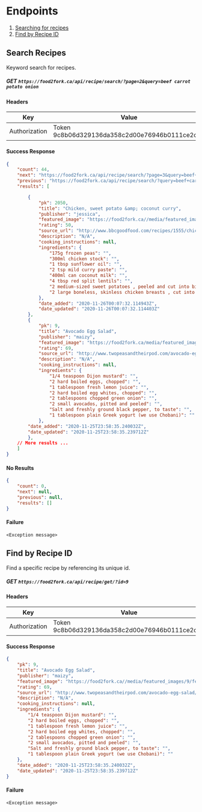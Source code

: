 # Endpoints
1. [Searching for recipes](#Search-Recipes)
1. [Find by Recipe ID](#Find-by-Recipe-ID)


## Search Recipes
Keyword search for recipes.

##### GET `https://food2fork.ca/api/recipe/search/?page=2&query=beef carrot potato onion`

#### Headers
| Key | Value |
|-----|-------|
| Authorization | Token 9c8b06d329136da358c2d00e76946b0111ce2c48|

#### Success Response
```json
{
    "count": 44,
    "next": "https://food2fork.ca/api/recipe/search/?page=3&query=beef+carrot+potato+onion",
    "previous": "https://food2fork.ca/api/recipe/search/?query=beef+carrot+potato+onion",
    "results": [

		{
			"pk": 2050,
			"title": "Chicken, sweet potato &amp; coconut curry",
			"publisher": "jessica",
			"featured_image": "https://food2fork.ca//media/featured_images/2050/featured_image.png",
			"rating": 50,
			"source_url": "http://www.bbcgoodfood.com/recipes/1555/chicken-sweet-potato-and-coconut-curry",
			"description": "N/A",
			"cooking_instructions": null,
			"ingredients": {
				"175g frozen peas": "",
				"300ml chicken stock": "",
				"1 tbsp sunflower oil": "",
				"2 tsp mild curry paste": "",
				"400ml can coconut milk": "",
				"4 tbsp red split lentils": "",
				"2 medium-sized sweet potatoes , peeled and cut into bite-size pieces": "",
				"2 large boneless, skinless chicken breasts , cut into bite-size pieces": ""
			},
			"date_added": "2020-11-26T00:07:32.114943Z",
			"date_updated": "2020-11-26T00:07:32.114403Z"
		},
		{
			"pk": 9,
			"title": "Avocado Egg Salad",
			"publisher": "maizy",
			"featured_image": "https://food2fork.ca/media/featured_images/9/featured_image.png",
			"rating": 69,
			"source_url": "http://www.twopeasandtheirpod.com/avocado-egg-salad/",
			"description": "N/A",
			"cooking_instructions": null,
			"ingredients": {
				"1/4 teaspoon Dijon mustard": "",
				"2 hard boiled eggs, chopped": "",
				"1 tablespoon fresh lemon juice": "",
				"2 hard boiled egg whites, chopped": "",
				"2 tablespoons chopped green onion": "",
				"2 small avocados, pitted and peeled": "",
				"Salt and freshly ground black pepper, to taste": "",
				"1 tablespoon plain Greek yogurt (we use Chobani)": ""
			},
		"date_added": "2020-11-25T23:58:35.240032Z",
		"date_updated": "2020-11-25T23:58:35.239712Z"
		},
    // More results ... 
	]
}
```

#### No Results
```json
{
    "count": 0,
    "next": null,
    "previous": null,
    "results": []
}
```

#### Failure
```
<Exception message>
```



## Find by Recipe ID
Find a specific recipe by referencing its unique id.


##### GET `https://food2fork.ca/api/recipe/get/?id=9`

#### Headers
| Key | Value |
|-----|-------|
| Authorization | Token 9c8b06d329136da358c2d00e76946b0111ce2c48|


#### Success Response
```json
{
    "pk": 9,
    "title": "Avocado Egg Salad",
    "publisher": "maizy",
    "featured_image": "https://food2fork.ca//media/featured_images/9/featured_image.png",
    "rating": 69,
    "source_url": "http://www.twopeasandtheirpod.com/avocado-egg-salad/",
    "description": "N/A",
    "cooking_instructions": null,
    "ingredients": {
        "1/4 teaspoon Dijon mustard": "",
        "2 hard boiled eggs, chopped": "",
        "1 tablespoon fresh lemon juice": "",
        "2 hard boiled egg whites, chopped": "",
        "2 tablespoons chopped green onion": "",
        "2 small avocados, pitted and peeled": "",
        "Salt and freshly ground black pepper, to taste": "",
        "1 tablespoon plain Greek yogurt (we use Chobani)": ""
    },
    "date_added": "2020-11-25T23:58:35.240032Z",
    "date_updated": "2020-11-25T23:58:35.239712Z"
}
```


#### Failure
```
<Exception message>
```


